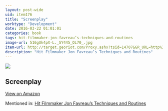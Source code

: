 ```yaml
---
layout: post-wide
uid: item176
title: "Screenplay"
worktype: "Development"
date: 2016-03-22 01:01:01
categories: book
tags: hit-filmmaker-jon-favreau’s-techniques-and-routines
image-url: 516gUk4pX-L._SY445_QL70_.jpg
item-url: http://target.georiot.com/Proxy.ashx?tsid=14707&GR_URL=http%3A%2F%2Fwww.amazon.com%2FScreenplay-Foundations-Screenwriting-Syd-Field-ebook%2Fdp%2FB000S1LAYG%2F
description: "Hit Filmmaker Jon Favreau’s Techniques and Routines"
---
```

<a href="http://target.georiot.com/Proxy.ashx?tsid=14707&GR_URL=http%3A%2F%2Fwww.amazon.com%2FScreenplay-Foundations-Screenwriting-Syd-Field-ebook%2Fdp%2FB000S1LAYG%2F" target="blank"><img src="../../../../img/thumbs/516gUk4pX-L._SY445_QL70_.jpg" class="prod-img"></a>
<h2>Screenplay</h2>
<p><a class="btn btn-primary" href="http://target.georiot.com/Proxy.ashx?tsid=14707&GR_URL=http%3A%2F%2Fwww.amazon.com%2FScreenplay-Foundations-Screenwriting-Syd-Field-ebook%2Fdp%2FB000S1LAYG%2F" target="blank">View on Amazon</a><p>
<p>Mentioned in: <a href="http://fourhourworkweek.com/2015/04/14/jon-favreau/" target="blank">Hit Filmmaker Jon Favreau’s Techniques and Routines</a></p>
